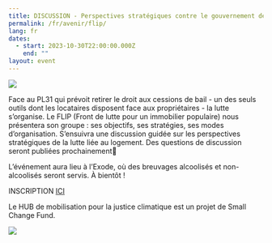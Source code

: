 ```yaml
---
title: DISCUSSION - Perspectives stratégiques contre le gouvernement de proprios
permalink: /fr/avenir/flip/
lang: fr
dates:
  - start: 2023-10-30T22:00:00.000Z
    end: ""
layout: event
---
```

![](/media/discuss_flip.png)

Face au PL31 qui prévoit retirer le droit aux cessions de bail - un des seuls outils dont les locataires disposent face aux propriétaires - la lutte s’organise. Le FLIP (Front de lutte pour un immobilier populaire) nous présentera son groupe : ses objectifs, ses stratégies, ses modes d’organisation. S’ensuivra une discussion guidée sur les perspectives stratégiques de la lutte liée au logement. Des questions de discussion seront publiées prochainement🧠

L’événement aura lieu à l’Exode, où des breuvages alcoolisés et non-alcoolisés seront servis. À bientôt !

I﻿NSCRIPTION [ICI](https://lepointdevente.com/billets/8lx231030001)

L﻿e HUB de mobilisation pour la justice climatique est un projet de Small Change Fund.

![](/media/sans_titre_6_.png)